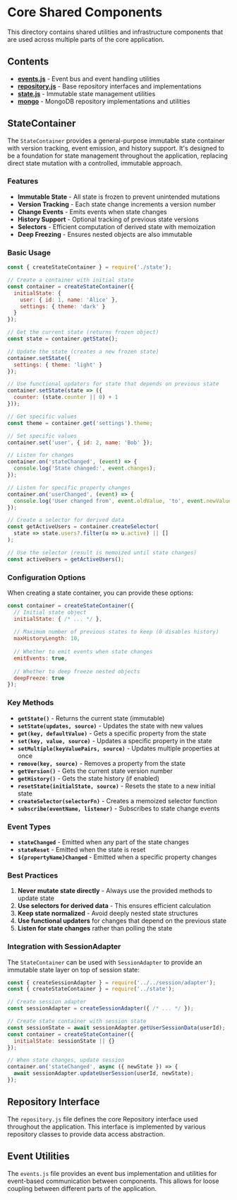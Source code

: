 # Core Shared Components

This directory contains shared utilities and infrastructure components that are used across multiple parts of the core application.

## Contents

- **[events.js](./events.js)** - Event bus and event handling utilities
- **[repository.js](./repository.js)** - Base repository interfaces and implementations
- **[state.js](./state.js)** - Immutable state management utilities
- **[mongo](./mongo/)** - MongoDB repository implementations and utilities

## StateContainer

The `StateContainer` provides a general-purpose immutable state container with version tracking, event emission, and history support. It's designed to be a foundation for state management throughout the application, replacing direct state mutation with a controlled, immutable approach.

### Features

- **Immutable State** - All state is frozen to prevent unintended mutations
- **Version Tracking** - Each state change increments a version number
- **Change Events** - Emits events when state changes
- **History Support** - Optional tracking of previous state versions
- **Selectors** - Efficient computation of derived state with memoization
- **Deep Freezing** - Ensures nested objects are also immutable

### Basic Usage

```javascript
const { createStateContainer } = require('./state');

// Create a container with initial state
const container = createStateContainer({
  initialState: {
    user: { id: 1, name: 'Alice' },
    settings: { theme: 'dark' }
  }
});

// Get the current state (returns frozen object)
const state = container.getState();

// Update the state (creates a new frozen state)
container.setState({ 
  settings: { theme: 'light' } 
});

// Use functional updaters for state that depends on previous state
container.setState(state => ({
  counter: (state.counter || 0) + 1
}));

// Get specific values
const theme = container.get('settings').theme;

// Set specific values
container.set('user', { id: 2, name: 'Bob' });

// Listen for changes
container.on('stateChanged', (event) => {
  console.log('State changed:', event.changes);
});

// Listen for specific property changes
container.on('userChanged', (event) => {
  console.log('User changed from', event.oldValue, 'to', event.newValue);
});

// Create a selector for derived data
const getActiveUsers = container.createSelector(
  state => state.users?.filter(u => u.active) || []
);

// Use the selector (result is memoized until state changes)
const activeUsers = getActiveUsers();
```

### Configuration Options

When creating a state container, you can provide these options:

```javascript
const container = createStateContainer({
  // Initial state object
  initialState: { /* ... */ },
  
  // Maximum number of previous states to keep (0 disables history)
  maxHistoryLength: 10,
  
  // Whether to emit events when state changes
  emitEvents: true,
  
  // Whether to deep freeze nested objects
  deepFreeze: true
});
```

### Key Methods

- **`getState()`** - Returns the current state (immutable)
- **`setState(updates, source)`** - Updates the state with new values
- **`get(key, defaultValue)`** - Gets a specific property from the state
- **`set(key, value, source)`** - Updates a specific property in the state
- **`setMultiple(keyValuePairs, source)`** - Updates multiple properties at once
- **`remove(key, source)`** - Removes a property from the state
- **`getVersion()`** - Gets the current state version number
- **`getHistory()`** - Gets the state history (if enabled)
- **`resetState(initialState, source)`** - Resets the state to a new initial state
- **`createSelector(selectorFn)`** - Creates a memoized selector function
- **`subscribe(eventName, listener)`** - Subscribes to state change events

### Event Types

- **`stateChanged`** - Emitted when any part of the state changes
- **`stateReset`** - Emitted when the state is reset
- **`${propertyName}Changed`** - Emitted when a specific property changes

### Best Practices

1. **Never mutate state directly** - Always use the provided methods to update state
2. **Use selectors for derived data** - This ensures efficient calculation
3. **Keep state normalized** - Avoid deeply nested state structures
4. **Use functional updaters** for changes that depend on the previous state
5. **Listen for state changes** rather than polling the state

### Integration with SessionAdapter

The `StateContainer` can be used with `SessionAdapter` to provide an immutable state layer on top of session state:

```javascript
const { createSessionAdapter } = require('../../session/adapter');
const { createStateContainer } = require('../state');

// Create session adapter
const sessionAdapter = createSessionAdapter({ /* ... */ });

// Create state container with session state
const sessionState = await sessionAdapter.getUserSessionData(userId);
const container = createStateContainer({
  initialState: sessionState || {}
});

// When state changes, update session
container.on('stateChanged', async ({ newState }) => {
  await sessionAdapter.updateUserSession(userId, newState);
});
```

## Repository Interface

The `repository.js` file defines the core Repository interface used throughout the application. This interface is implemented by various repository classes to provide data access abstraction.

## Event Utilities

The `events.js` file provides an event bus implementation and utilities for event-based communication between components. This allows for loose coupling between different parts of the application. 